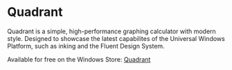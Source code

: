 # Quadrant

Quadrant is a simple, high-performance graphing calculator with modern style. Designed to showcase the latest capabilites of the Universal Windows Platform, such as inking and the Fluent Design System.

Available for free on the Windows Store: [Quadrant](https://www.microsoft.com/store/productId/9NBLGGH5K7HW)